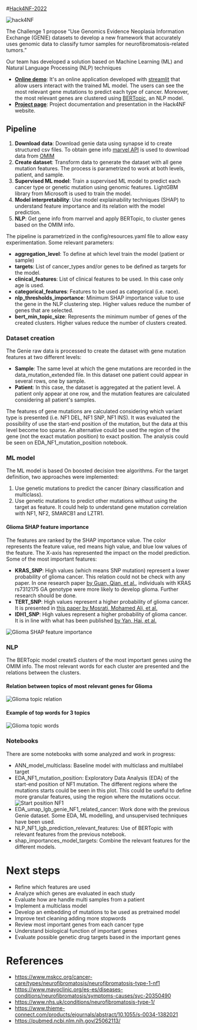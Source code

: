 #[Hack4NF-2022](https://hack4nf-platform.bemyapp.com/#/event)

![hack4NF](static/image/hack4NF.png)

The Challenge 1 propose “Use Genomics Evidence Neoplasia Information Exchange (GENIE) datasets to develop a new 
framework that accurately uses genomic data to classify tumor samples for neurofibromatosis-related tumors.”

Our team has developed a solution based on Machine Learning (ML) and Natural Language Processing (NLP) techniques
* **[Online demo](https://pasturl-hack4nf-2022-app-o8lusi.streamlit.app/)**: It's an online application developed
  with [streamlit](https://streamlit.io/) that allow users interact with the trained ML model. The users can see
  the most relevant gene mutations to predict each type of cancer. Moreover, the most relevant genes are clustered 
  using [BERTopic](https://maartengr.github.io/BERTopic/index.html), an NLP model. 
* **[Project page](https://hack4nf-platform.bemyapp.com/#/projects/634fdae469c573321d684dcf)**: Project documentation and
  presentation in the Hack4NF website.

## Pipeline
1. **Download data**: Download genie data using synapse id to create structured csv files. To obtain gene info [marvel API](http://marrvel.org/) is used to download data from [OMIM](https://www.omim.org/)
2. **Create dataset**: Transform data to generate the dataset with all gene mutation features. The process is parametrized to work at both levels, patient, and sample.
3. **Supervised ML model**: Train a supervised ML model to predict each cancer type or genetic mutation using genomic features. LightGBM library from Microsoft is used to train the model.
4. **Model interpretability**: Use model explainability techniques (SHAP) to understand feature importance and its relation with the model prediction.
5. **NLP**: Get gene info from marrvel and apply BERTopic, to cluster genes based on the OMIM info.

The pipeline is parametrized in the config/resources.yaml file to allow easy experimentation. 
Some relevant parameters:
* **aggregation_level**: To define at which level train the model (patient or sample)
* **targets**: List of cancer_types and/or genes to be defined as targets for the model.
* **clinical_features**: List of clinical features to be used. In this case only age is used.
* **categorical_features**: Features to be used as categorical (i.e. race).
* **nlp_thresholds_importance**: Minimum SHAP importance value to use the gene in the NLP clustering step. 
  Higher values reduce the number of genes that are selected.   
* **bert_min_topic_size**: Represents the minimum number of genes of the created clusters. 
  Higher values reduce the number of clusters created.


### Dataset creation
The Genie raw data is processed to create the dataset with gene mutation features at two different levels:
* **Sample**: The same level at which the gene mutations are recorded in the data_mutation_extended file. In this dataset
  one patient could appear in several rows, one by sample. 
* **Patient**: In this case, the dataset is aggregated at the patient level. A patient only appear at one row, 
  and the mutation features are calculated considering all patient's samples.

The features of gene mutations are calculated considering which variant type is presented (i.e. NF1 DEL, 
NF1 SNP, NF1 INS). It was evaluated the possibility of use the start-end position of the mutation, but the data at this
level become too sparse. An alternative could be used the region of the gene (not the exact mutation position)
to exact position. The analysis could be seen on EDA_NF1_mutation_position notebook.

### ML model
The ML model is based On boosted decision tree algorithms. For the target definition, two approaches were implemented:
1. Use genetic mutations to predict the cancer (binary classification and multiclass).
2. Use genetic mutations to predict other mutations without using the target
   as feature. It could help to understand gene mutation correlation 
   with NF1, NF2, SMARCB1 and LZTR1. 

#### Glioma SHAP feature importance
The features are ranked by the SHAP importance value. The color represents the feature value, 
red means high value, and blue low values of the feature. The X-axis has represented the impact
on the model prediction. Some of the most important features:
* **KRAS_SNP**: High values (which means SNP mutation) represent a lower probability of  glioma cancer.
  This relation could not be check with any paper. In one research paper [by Guan, Qian, et al.](https://www.ncbi.nlm.nih.gov/pmc/articles/PMC8039792/),
  individuals with KRAS rs7312175 GA genotype were more likely to develop glioma.
  Further research should be done. 
* **TERT_SNP**: High values represent a higher probability of  glioma cancer.
  It is presented in [this paper by Mosrati, Mohamed Ali, et al.](https://www.ncbi.nlm.nih.gov/pmc/articles/PMC4599297/)
* **IDH1_SNP**: High values represent a higher probability of glioma cancer.
  It is in line with what has been published [by Yan, Hai, et al.](https://www.nejm.org/doi/full/10.1056/NEJMoa0808710)

![Glioma SHAP feature importance](trained_model/model_Glioma/shap_class_1_25.png)


### NLP 
The BERTopic model createS clusters of the most important genes using the OMIM info. The most relevant words for 
each cluster are presented and the relations between the clusters.

#### Relation between topics of most relevant genes for Glioma
![Glioma topic relation](static/image/glioma_matrix.png)
#### Example of top words for 3 topics
![Glioma topic words](static/image/glioma_words.png)

### Notebooks
There are some notebooks with some analyzed and work in progress:
* ANN_model_multiclass: Baseline model with multiclass and multilabel target
* EDA_NF1_mutation_position: Exploratory Data Analysis (EDA) of the start-end position of NF1 mutation.
  The different regions where the mutations starts could be seen in this plot. This could be useful to 
  define more granular features, using the region where the mutations occur.
  ![Start position NF1](static/image/NF1_position.png)
* EDA_umap_lgb_genie_NF1_related_cancer: Work done with the previous Genie dataset. 
  Some EDA, ML modelling, and unsupervised techniques have been used.
* NLP_NF1_lgb_prediction_relevant_features: Use of BERTopic with relevant features from the previous notebook.
* shap_importances_model_targets: Combine the relevant features for the different models.

# Next steps
* Refine which features are used
* Analyze which genes are evaluated in each study
* Evaluate how are handle multi samples from a patient
* Implement a multiclass model
* Develop an embedding of mutations to be used as pretrained model
* Improve text cleaning adding more stopwords
* Review most important genes from each cancer type
* Understand biological function of important genes
* Evaluate possible genetic drug targets based in the important genes

# References
* https://www.mskcc.org/cancer-care/types/neurofibromatosis/neurofibromatosis-type-1-nf1
* https://www.mayoclinic.org/es-es/diseases-conditions/neurofibromatosis/symptoms-causes/syc-20350490
* https://www.nhs.uk/conditions/neurofibromatosis-type-1/
* https://www.thieme-connect.com/products/ejournals/abstract/10.1055/s-0034-1382021
* https://pubmed.ncbi.nlm.nih.gov/25062113/
